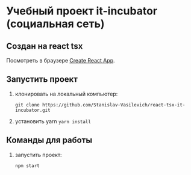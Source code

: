 # Учебный проект it-incubator (социальная сеть)
## Создан на react tsx

Посмотреть в браузере [Create React App](https://github.com/facebook/create-react-app).

## Запустить проект

   1. клонировать на локальный компьютер:

      `git clone https://github.com/Stanislav-Vasilevich/react-tsx-it-incubator.git`
   2. установить yarn
      `yarn install`

## Команды для работы

1. запустить проект:

    `npm start`